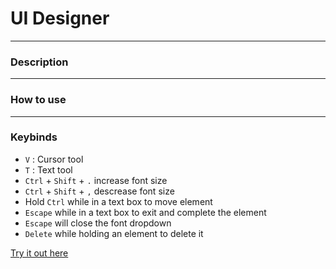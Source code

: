 # UI Designer

---

### Description

---

### How to use

---

### Keybinds

- `V` : Cursor tool
- `T` : Text tool
- `Ctrl` + `Shift` + `.` increase font size
- `Ctrl` + `Shift` + `,` descrease font size
- Hold `Ctrl` while in a text box to move element
- `Escape` while in a text box to exit and complete the element
- `Escape` will close the font dropdown
- `Delete` while holding an element to delete it

[Try it out here](https://jordanlandry.github.io/ui-designer/)
